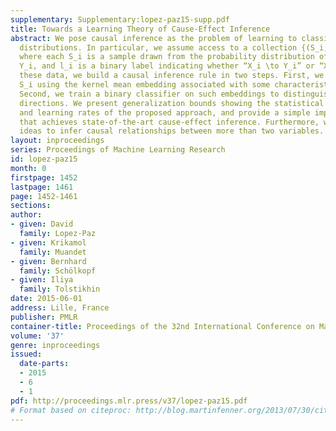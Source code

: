 ```yaml
---
supplementary: Supplementary:lopez-paz15-supp.pdf
title: Towards a Learning Theory of Cause-Effect Inference
abstract: We pose causal inference as the problem of learning to classify probability
  distributions. In particular, we assume access to a collection {(S_i,l_i)}_i=1^n,
  where each S_i is a sample drawn from the probability distribution of X_i \times
  Y_i, and l_i is a binary label indicating whether “X_i \to Y_i” or “X_i ←Y_i”. Given
  these data, we build a causal inference rule in two steps. First, we featurize each
  S_i using the kernel mean embedding associated with some characteristic kernel.
  Second, we train a binary classifier on such embeddings to distinguish between causal
  directions. We present generalization bounds showing the statistical consistency
  and learning rates of the proposed approach, and provide a simple implementation
  that achieves state-of-the-art cause-effect inference. Furthermore, we extend our
  ideas to infer causal relationships between more than two variables.
layout: inproceedings
series: Proceedings of Machine Learning Research
id: lopez-paz15
month: 0
firstpage: 1452
lastpage: 1461
page: 1452-1461
sections: 
author:
- given: David
  family: Lopez-Paz
- given: Krikamol
  family: Muandet
- given: Bernhard
  family: Schölkopf
- given: Iliya
  family: Tolstikhin
date: 2015-06-01
address: Lille, France
publisher: PMLR
container-title: Proceedings of the 32nd International Conference on Machine Learning
volume: '37'
genre: inproceedings
issued:
  date-parts:
  - 2015
  - 6
  - 1
pdf: http://proceedings.mlr.press/v37/lopez-paz15.pdf
# Format based on citeproc: http://blog.martinfenner.org/2013/07/30/citeproc-yaml-for-bibliographies/
---
```

